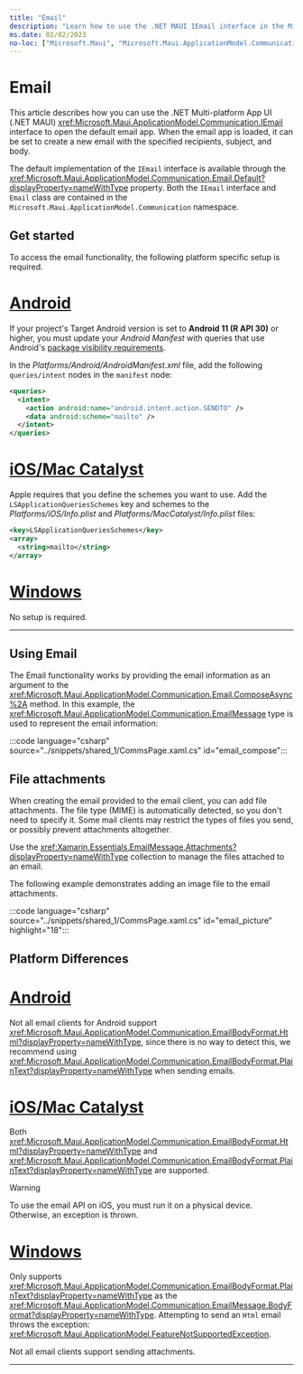 ```yaml
---
title: "Email"
description: "Learn how to use the .NET MAUI IEmail interface in the Microsoft.Maui.ApplicationModel.Communication namespace to open the default email application. The subject, body, and recipients of an email can be set."
ms.date: 02/02/2023
no-loc: ["Microsoft.Maui", "Microsoft.Maui.ApplicationModel.Communication"]
---
```


# Email

This article describes how you can use the .NET Multi-platform App UI (.NET MAUI) <xref:Microsoft.Maui.ApplicationModel.Communication.IEmail> interface to open the default email app. When the email app is loaded, it can be set to create a new email with the specified recipients, subject, and body.

The default implementation of the `IEmail` interface is available through the <xref:Microsoft.Maui.ApplicationModel.Communication.Email.Default?displayProperty=nameWithType> property. Both the `IEmail` interface and `Email` class are contained in the `Microsoft.Maui.ApplicationModel.Communication` namespace.

## Get started

To access the email functionality, the following platform specific setup is required.

<!-- markdownlint-disable MD025 -->
# [Android](#tab/android)

If your project's Target Android version is set to **Android 11 (R API 30)** or higher, you must update your _Android Manifest_ with queries that use Android's [package visibility requirements](https://developer.android.com/preview/privacy/package-visibility).

In the _Platforms/Android/AndroidManifest.xml_ file, add the following `queries/intent` nodes in the `manifest` node:

```xml
<queries>
  <intent>
    <action android:name="android.intent.action.SENDTO" />
    <data android:scheme="mailto" />
  </intent>
</queries>
```

# [iOS/Mac Catalyst](#tab/macios)

Apple requires that you define the schemes you want to use. Add the `LSApplicationQueriesSchemes` key and schemes to the _Platforms/iOS/Info.plist_ and _Platforms/MacCatalyst/Info.plist_ files:

```xml
<key>LSApplicationQueriesSchemes</key>
<array>
  <string>mailto</string>
</array>
```

# [Windows](#tab/windows)

No setup is required.

-----
<!-- markdownlint-enable MD025 -->

## Using Email

The Email functionality works by providing the email information as an argument to the <xref:Microsoft.Maui.ApplicationModel.Communication.Email.ComposeAsync%2A> method. In this example, the <xref:Microsoft.Maui.ApplicationModel.Communication.EmailMessage> type is used to represent the email information:

:::code language="csharp" source="../snippets/shared_1/CommsPage.xaml.cs" id="email_compose":::

## File attachments

When creating the email provided to the email client, you can add file attachments. The file type (MIME) is automatically detected, so you don't need to specify it. Some mail clients may restrict the types of files you send, or possibly prevent attachments altogether.

Use the <xref:Xamarin.Essentials.EmailMessage.Attachments?displayProperty=nameWithType> collection to manage the files attached to an email.

The following example demonstrates adding an image file to the email attachments.

:::code language="csharp" source="../snippets/shared_1/CommsPage.xaml.cs" id="email_picture" highlight="18":::

<!-- markdownlint-disable MD025 -->
<!-- markdownlint-disable MD024 -->
## Platform Differences

# [Android](#tab/android)

Not all email clients for Android support <xref:Microsoft.Maui.ApplicationModel.Communication.EmailBodyFormat.Html?displayProperty=nameWithType>, since there is no way to detect this, we recommend using <xref:Microsoft.Maui.ApplicationModel.Communication.EmailBodyFormat.PlainText?displayProperty=nameWithType> when sending emails.

# [iOS/Mac Catalyst](#tab/macios)

Both <xref:Microsoft.Maui.ApplicationModel.Communication.EmailBodyFormat.Html?displayProperty=nameWithType> and <xref:Microsoft.Maui.ApplicationModel.Communication.EmailBodyFormat.PlainText?displayProperty=nameWithType> are supported.

> [!WARNING]
> To use the email API on iOS, you must run it on a physical device. Otherwise, an exception is thrown.

# [Windows](#tab/windows)

Only supports <xref:Microsoft.Maui.ApplicationModel.Communication.EmailBodyFormat.PlainText?displayProperty=nameWithType> as the <xref:Microsoft.Maui.ApplicationModel.Communication.EmailMessage.BodyFormat?displayProperty=nameWithType>. Attempting to send an `Html` email throws the exception: <xref:Microsoft.Maui.ApplicationModel.FeatureNotSupportedException>.

Not all email clients support sending attachments. <!-- For more information, see [Sending emails](/windows/uwp/contacts-and-calendar/sending-email).-->

-----
<!-- markdownlint-enable MD024 -->
<!-- markdownlint-enable MD025 -->
